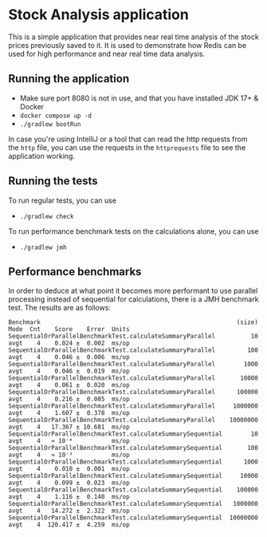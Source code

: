 # Stock Analysis application

This is a simple application that provides near real time analysis of the stock prices previously saved to it. It is
used to demonstrate how Redis can be used for high performance and near real time data analysis.

## Running the application

- Make sure port 8080 is not in use, and that you have installed JDK 17+ & Docker
- `docker compose up -d`
- `./gradlew bootRun`

In case you're using IntelliJ or a tool that can read the http requests from the `http` file, you can use the requests
in the `httprequests` file to see the application working.

## Running the tests

To run regular tests, you can use

- `./gradlew check`

To run performance benchmark tests on the calculations alone, you can use
- `./gradlew jmh`

## Performance benchmarks

In order to deduce at what point it becomes more performant to use parallel processing instead of
sequential for calculations, there is a JMH benchmark test. The results are as follows:

```
Benchmark                                                       (size)  Mode  Cnt    Score    Error  Units
SequentialOrParallelBenchmarkTest.calculateSummaryParallel          10  avgt    4    0.024 ±  0.002  ms/op
SequentialOrParallelBenchmarkTest.calculateSummaryParallel         100  avgt    4    0.046 ±  0.006  ms/op
SequentialOrParallelBenchmarkTest.calculateSummaryParallel        1000  avgt    4    0.046 ±  0.019  ms/op
SequentialOrParallelBenchmarkTest.calculateSummaryParallel       10000  avgt    4    0.061 ±  0.020  ms/op
SequentialOrParallelBenchmarkTest.calculateSummaryParallel      100000  avgt    4    0.216 ±  0.085  ms/op
SequentialOrParallelBenchmarkTest.calculateSummaryParallel     1000000  avgt    4    1.607 ±  0.378  ms/op
SequentialOrParallelBenchmarkTest.calculateSummaryParallel    10000000  avgt    4   17.367 ± 10.681  ms/op
SequentialOrParallelBenchmarkTest.calculateSummarySequential        10  avgt    4   ≈ 10⁻⁴           ms/op
SequentialOrParallelBenchmarkTest.calculateSummarySequential       100  avgt    4   ≈ 10⁻³           ms/op
SequentialOrParallelBenchmarkTest.calculateSummarySequential      1000  avgt    4    0.010 ±  0.001  ms/op
SequentialOrParallelBenchmarkTest.calculateSummarySequential     10000  avgt    4    0.099 ±  0.023  ms/op
SequentialOrParallelBenchmarkTest.calculateSummarySequential    100000  avgt    4    1.116 ±  0.140  ms/op
SequentialOrParallelBenchmarkTest.calculateSummarySequential   1000000  avgt    4   14.272 ±  2.322  ms/op
SequentialOrParallelBenchmarkTest.calculateSummarySequential  10000000  avgt    4  120.417 ±  4.259  ms/op
```
